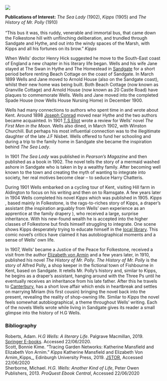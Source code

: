 <a href="https://dev.visual-essays.app"><img src="https://dev-visual-essays.netlify.app/images/ve-button.png"/></a>
<param author="Simone Blandford" banner="/images/banners/20c.jpg" layout="vtl" title="Herbert George Wells (H.G Wells) (1866-1946)" ve-config/>

<param aliases="Canterbury" eid="Q29303" ve-entity/>
<param aliases="Folkestone" eid="Q375314" ve-entity/>
<param aliases="Ramsgate" eid="Q736439" ve-entity/>
<param aliases="Aldington" eid="Q921173" ve-entity/>

**Publications of Interest:** _The Sea Lady_ (1902), _Kipps_ (1905) and _The History of Mr. Polly_ (1910)   
<br/>
“This bus it was, this ruddy, venerable and immortal bus, that came down the Folkestone hill with unflinching deliberation, and trundled through Sandgate and Hythe, and out into the windy spaces of the Marsh, with Kipps and all his fortunes on its brow.” _Kipps_
<param ve-image-v2 manifest="https://iiif.juncture-digital.org/wc:H._G._Wells%2C_c.1890.jpg/manifest.json">

When Wells’ doctor Henry Hick suggested he move to the South-East coast of England a new chapter in his literary life began. Wells and his wife Jane stayed at The Swan in Hythe and The Homestead in [Sandgate](/placesqz/sandgate-overview) for a short period before renting Beach Cottage on the coast of Sandgate. In March 1899 Wells and Jane moved to Arnold House (also on the Sandgate coast), whilst their new home was being built. Both Beach Cottage (now known as Granville Cottage) and Arnold House (now known as 20 Castle Road) have plaques to commemorate Wells. Wells and Jane moved into the completed Spade House (now Wells House Nursing Home) in December 1900. 
<param ve-image-v2 manifest="https://iiif.juncture-digital.org/gh:kent-map/images/20c/castlerd MJC.jpg/manifest.json"> 

Wells had many connections to authors who spent time in and wrote about Kent. Around 1898 [Joseph Conrad](/19c/19c-conrad-biography) moved near Hythe and the two authors became acquainted. In 1901 [T.S Eliot](/20c/20c-eliot-biography) wrote a review for Wells’ novel _The First Men in the Moon_. Wells also dined, in March 1902, with Winston Churchill. But perhaps his most influential connection was to the illegitimate daughter of the late J.F Nisbet. Wells offered to fund her schooling and during a trip to the family home in Sandgate she became the inspiration behind _The Sea Lady_.    
<param ve-image-v2 manifest="https://iiif.juncture-digital.org/gh:kent-map/images/20c/Spade House.jpg/manifest.json"> 

In 1901 _The Sea Lady_ was published in _Pearson’s Magazine_ and then published as a book in 1902.  The novel tells the story of a mermaid washed ashore in Sandgate who is taken in by a wealthy family. After becoming well known to the town and creating the myth of wanting to integrate into society, her real motives become clear – to seduce Harry Chatteris.
<param ve-image-v2 manifest="https://iiif.juncture-digital.org/gh:kent-map/images/20c/Spade House 2 .jpg/manifest.json"> 

During 1901 Wells embarked on a cycling tour of Kent, visiting Hill farm in Aldington to focus on his writing and then on to Ramsgate.  A few years later in 1904 Wells completed his novel _Kipps_ which was published in 1905. _Kipps_ , based mainly in Folkestone, is the rags-to-riches story of Kipps, a draper’s assistant (the inspiration arguably from Wells’ own experience as an apprentice at the family drapery ), who received a large, surprise inheritance. With his new-found wealth he is accepted into the higher classes of Folkestone but finds himself struggling to integrate. One scene shows Kipps desperately trying to educate himself in the [local library](/19c/19c-folkestone-free-library). This comic novel’s critics have claimed it has autobiographical moments and a sense of Wells’ own life.  
<param ve-image-v2 manifest="https://iiif.juncture-digital.org/gh:kent-map/images/20c/Kipps MJC.jpg/manifest.json"> 

In 1907, Wells’ became a Justice of the Peace for Folkestone,   received a visit from the author [Elizabeth von Armin](/20c/20c-vonarnim-biography) and a few years later, in 1910, published his novel _The History of Mr. Polly_. _The History of Mr. Polly_ is the story of Alfred Polly, a shop keeper in the fictional town of Fishbourne in Kent, based on Sandgate.  It retells Mr. Polly’s history and, similar to Kipps, he begins as a draper’s assistant, hanging around with the Three Ps until he eventually receives an inheritance from his late father. After this he travels to [Canterbury](/canterbury/20c-canterbury-home), has a short love affair which ends in heartbreak and settles on marrying Miriam (his first cousin) bringing the novel back into the present, revealing the reality of shop-owning life. Similar to _Kipps_  the novel feels somewhat autobiographical, a theme throughout Wells’ writing. Each of the novels Wells wrote while living in Sandgate gives its reader a small glimpse into the history of H.G Wells. 
<param ve-image-v2 manifest="https://iiif.juncture-digital.org/wc:The_promenade%2C_Sandgate%2C_England-LCCN2002708091.jpg/manifest.json"> 

### Bibliography 

Roberts, Adam. _H.G Wells: A literary Life_. Palgrave Macmillan, 2019. [Springer E-books](https://link.springer.com/book/10.1007%2F978-3-030-26421-5#about). Accessed 22/06/2020.   
Scott, Bonnie Kime. “Tracing Garden Networks: Katherine Mansfield and Elizabeth Von Arnim.” _Kipps_ Katherine Mansfield and Elizabeth Von Arnim_Kipps_, Edinburgh University Press, 2019. [JSTOR](www.jstor.org/stable/10.3366/j.ctvrs90wt.8 ), Accessed 22/06/2020    
Sherborne, Michael. _H.G. Wells: Another Kind of Life_, Peter Owen Publishers, 2013. _ProQuest Ebook Central_, Accessed 22/06/2020  
<param ve-image-v2 manifest="https://iiif.juncture-digital.org/gh:kent-map/images/20c/spade MJC.jpg/manifest.json"> 

